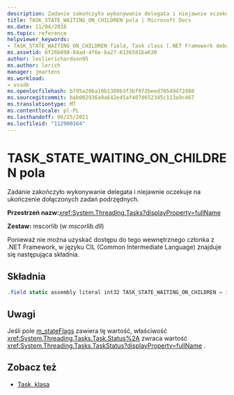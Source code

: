 ```yaml
---
description: Zadanie zakończyło wykonywanie delegata i niejawnie oczekuje na ukończenie dołączonych zadań podrzędnych.
title: TASK_STATE_WAITING_ON_CHILDREN pola | Microsoft Docs
ms.date: 11/04/2016
ms.topic: reference
helpviewer_keywords:
- TASK_STATE_WAITING_ON_CHILDREN field, Task class [.NET Framework debug engines]
ms.assetid: 6f26b098-84ad-4f6e-ba27-6136581ba630
author: leslierichardson95
ms.author: lerich
manager: jmartens
ms.workload:
- vssdk
ms.openlocfilehash: b795a20ba19b1309b3f3bf972beed70549d72d88
ms.sourcegitcommit: bab002936a9a642e45af407d652345c113a9c467
ms.translationtype: MT
ms.contentlocale: pl-PL
ms.lasthandoff: 06/25/2021
ms.locfileid: "112900164"
---
```

# <a name="task_state_waiting_on_children-field"></a>TASK_STATE_WAITING_ON_CHILDREN pola
Zadanie zakończyło wykonywanie delegata i niejawnie oczekuje na ukończenie dołączonych zadań podrzędnych.

 **Przestrzeń nazw:**<xref:System.Threading.Tasks?displayProperty=fullName>

 **Zestaw:** mscorlib (w *mscorlib.dll*)

 Ponieważ nie można uzyskać dostępu do tego wewnętrznego członka z .NET Framework, w języku CIL (Common Intermediate Language) znajduje się następująca składnia.

## <a name="syntax"></a>Składnia

```csharp
.field static assembly literal int32 TASK_STATE_WAITING_ON_CHILDREN = int32(0x01000000)
```

## <a name="remarks"></a>Uwagi
 Jeśli pole [m_stateFlags](../../extensibility/debugger/m-stateflags-field.md) zawiera tę wartość, właściwość <xref:System.Threading.Tasks.Task.Status%2A> zwraca wartość <xref:System.Threading.Tasks.TaskStatus?displayProperty=fullName> .

## <a name="see-also"></a>Zobacz też
- [Task, klasa](../../extensibility/debugger/task-class-internal-members.md)

